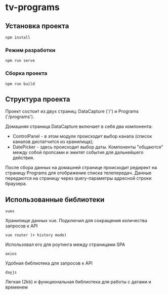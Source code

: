 # tv-programs

## Установка проекта
```
npm install
```

### Режим разработки
```
npm run serve
```

### Сборка проекта
```
npm run build
```

## Структура проекта

Проект состоит из двух страниц: DataCapture ('/') и Programs ('/programs').

Домашняя страница DataCapture включает в себя два компонента:
- ControlPanel - в этом модуле происходит выбор канала (список каналов диспатчится из хранилища);
- DatePicker - здесь происходит выбор даты.
Компоненты "общаются" между собой пропсами и эмитят события для дальнейшего действия.

После сбора данных на домашней странице происходит редирект на страницу Programs для отображение списка телепередач. Данные передаются на страницу через query-параметры адресной строки браузера.

## Использованные библиотеки
```
vuex
```
Хранилище данных vue. Подключил для сокращения количества запросов к API
```
vue router (+ history mode)
```
Использовал его для роутинга между страницами SPA
```
axios
```
Удобная библиотека для запросов к API
```
dayjs
```
Легкая (2kb) и функциональная библиотека для работы с датами и временем